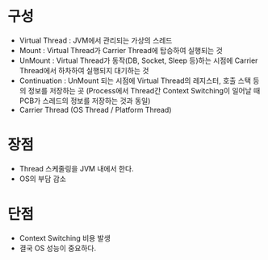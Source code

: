 # 구성
- Virtual Thread : JVM에서 관리되는 가상의 스레드
- Mount : Virtual Thread가 Carrier Thread에 탑승하여 실행되는 것
- UnMount : Virtual Thread가 동작(DB, Socket, Sleep 등)하는 시점에 Carrier Thread에서 하차하여 실행되지 대기하는 것
- Continuation : UnMount 되는 시점에 Virtual Thread의 레지스터, 호출 스택 등의 정보를 저장하는 곳 (Process에서 Thread간 Context Switching이 일어날 때 PCB가 스레드의 정보를 저장하는 것과 동일)
- Carrier Thread (OS Thread / Platform Thread)

# 장점
- Thread 스케줄링을 JVM 내에서 한다.
- OS의 부담 감소

# 단점
- Context Switching 비용 발생
- 결국 OS 성능이 중요하다.

